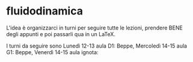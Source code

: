 # fluidodinamica
L'idea è organizzarci in turni per seguire tutte le lezioni, prendere BENE degli appunti e poi passarli qua in un LaTeX.

I turni da seguire sono
Lunedì 12-13 aula D1: Beppe,
Mercoledì 14-15 aula G1: Beppe,
Venerdì 14-15 aula ignota:

